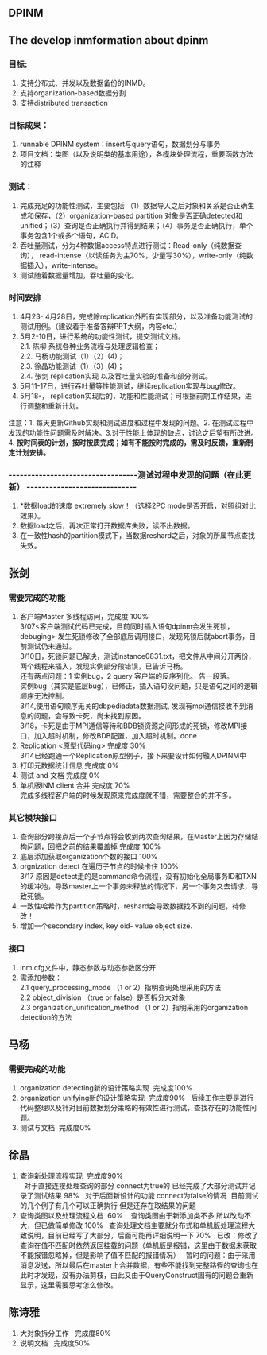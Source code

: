 ## DPINM

## The develop inmformation about dpinm

### 目标:
1. 支持分布式、并发以及数据备份的INMD。
2. 支持organization-based数据分割
3. 支持distributed transaction

### 目标成果：
1. runnable DPINM system：insert与query语句，数据划分与事务
2. 项目文档：类图（以及说明类的基本用途），各模块处理流程，重要函数方法的注释

### 测试：
1. 完成充足的功能性测试，主要包括 （1）数据导入之后对象和关系是否正确生成和保存，（2）organization-based partition 对象是否正确detected和unified；（3）查询是否正确执行并得到结果；（4）事务是否正确执行，单个事务包含1个或多个语句，ACID。
2. 吞吐量测试，分为4种数据access特点进行测试：Read-only（纯数据查询）， read-intense（以读任务为主70%，少量写30%），write-only（纯数据插入），write-intense。
3. 测试随着数据量增加，吞吐量的变化。

### 时间安排
1. 4月23- 4月28日，完成除replication外所有实现部分，以及准备功能测试的测试用例。（建议着手准备答辩PPT大纲，内容etc.）
2. 5月2-10日，进行系统的功能性测试，提交测试文档。<br/>
2.1. 陈柳 系统各种业务流程与处理逻辑检查；<br/>
2.2. 马杨功能测试（1）（2）(4)；<br/>
2.3. 徐晶功能测试（1）（3）(4)；<br/>
2.4. 张剑 replication实现 以及吞吐量实验的准备和部分测试。
3. 5月11-17日，进行吞吐量等性能测试，继续replication实现与bug修改。
4. 5月18-， replication实现后的，功能和性能测试；可根据前期工作结果，进行调整和重新计划。

注意：1. 每天更新Github实现和测试进度和过程中发现的问题。2. 在测试过程中发现的功能性问题需及时解决。3.对于性能上体现的缺点，讨论之后望有所改进。4. <b>按时间表的计划，按时按质完成；如有不能按时完成的，需及时反馈，重新制定计划安排。</b>

### ----------------------------------测试过程中发现的问题（在此更新） -----------------------------
1. *数据load的速度 extremely slow！（选择2PC mode是否开启，对照组对比效果）。
2. 数据load之后，再次正常打开数据库失败，读不出数据。
3. 在一致性hash的partition模式下，当数据reshard之后，对象的所属节点查找失效。

## 张剑

### 需要完成的功能
1. 客户端Master 多线程访问，完成度 100%<br />
3/07<客户端测试代码已完成，目前同时插入语句dpinm会发生死锁，debuging> 发生死锁修改了全部底层调用接口，发现死锁后就abort事务，目前测试仍未通过。<br />
3/10日，死锁问题已解决，测试instance0831.txt，把文件从中间分开两份，两个线程来插入，发现实例部分段错误，已告诉马杨。 <br />
还有两点问题：1 实例bug，2 query 客户端的反序列化。 告一段落。<br />
实例bug（其实是底层bug），已修正，插入语句没问题，只是语句之间的逻辑顺序无法控制。<br />
3/14,使用语句顺序无关的dbpediadata数据测试, 发现有mpi通信接收不到消息的问题，会导致卡死，尚未找到原因。<br />
3/18，卡死是由于MPI通信等待和BDB锁资源之间形成的死锁，修改MPI接口，加入超时机制，修改BDB配置，加入超时机制。done <br />
2. Replication <原型代码ing> 完成度 30% <br />
3/14已经跑通一个Replication原型例子，接下来要设计如何融入DPINM中 
3. 打印元数据统计信息 完成度 0%
4. 测试 and 文档  完成度 0%
5. 单机版INM client 合并 完成度 70%<br />
完成多线程客户端的时候发现原来完成度就不错，需要整合的并不多。

### 其它模块接口
1. 查询部分跨接点后一个子节点将会收到两次查询结果，在Master上因为存储结构问题，回把之前的结果覆盖掉 完成度 100% <br />
2. 底层添加获取organization个数的接口 100%<br />
3. orgnization detect 在遍历子节点的时候卡住 100%<br />
3/17 原因是detect走的是command命令流程，没有初始化全局事务ID和TXN的缓冲池，导致master上一个事务未释放的情况下，另一个事务又去请求，导致死锁。<br />
4. 一致性哈希作为partition策略时，reshard会导致数据找不到的问题，待修改！
5. 增加一个secondary index, key oid- value object size.

### 接口
1. inm.cfg文件中，静态参数与动态参数区分开<br />
2. 需添加参数：<br />
2.1 query_processing_mode （1 or 2）指明查询处理采用的方法<br />
2.2 object_division （true or false）是否拆分大对象<br />
2.3 organization_unification_method （1 or 2）指明采用的organization detection的方法<br />

## 马杨
### 需要完成的功能
1. organization detecting新的设计策略实现  完成度100%
2. organization unifying新的设计策略实现  完成度90%
   后续工作主要是进行代码整理以及针对目前数据划分策略的有效性进行测试，查找存在的功能性问题。
3. 测试与文档  完成度0%

## 徐晶
1. 查询新处理流程实现  完成度90%  
   对于直接连接处理查询的部分 connect为true的 已经完成了大部分测试并记录了测试结果 98%
   对于后面新设计的功能 connect为false的情况  目前测试的几个例子有几个可以正确执行 但是还存在取结果的问题 
2. 查询类图以及处理流程文档  60%
   查询类图由于新添加类不多 所以改动不大，但已做简单修改  100%
   查询处理文档主要就分布式和单机版处理流程大致说明，目前已经写了大部分，后面可能再详细说明一下 70%
   已改：修改了查询在值不匹配时依然返回挂载的问题（单机版是报错，这里由于数据未获取不能报错忽略掉，但是影响了值不匹配的报错情况）
   暂时的问题：由于采用消息发送，所以最后在master上合并数据，有些不能找到完整路径的查询也在此时才发现，没有办法剪枝，由此又由于QueryConstruct固有的问题会重新显示，这里需要思考怎么修改。
## 陈诗雅
1. 大对象拆分工作   完成度80%
2. 说明文档   完成度50%
